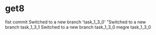 # get8
fist commit
Switched to a new branch 'task_1_3_0'
"Switched to a new branch task_1_3_1
Switched to a new branch task_1_3_0 megre
task_1_3_0